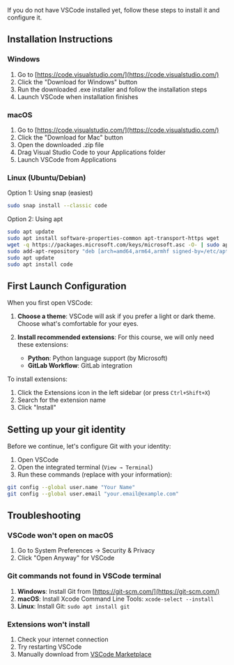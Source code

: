 
If you do not have VSCode installed yet, follow these steps to install it and configure it.

## Installation Instructions

### Windows

1. Go to [https://code.visualstudio.com/](https://code.visualstudio.com/)
2. Click the "Download for Windows" button
3. Run the downloaded .exe installer and follow the installation steps
4. Launch VSCode when installation finishes

### macOS

1. Go to [https://code.visualstudio.com/](https://code.visualstudio.com/)
2. Click the "Download for Mac" button
3. Open the downloaded .zip file
4. Drag Visual Studio Code to your Applications folder
5. Launch VSCode from Applications

### Linux (Ubuntu/Debian)

Option 1: Using snap (easiest)
```bash
sudo snap install --classic code
```

Option 2: Using apt
```bash
sudo apt update
sudo apt install software-properties-common apt-transport-https wget
wget -q https://packages.microsoft.com/keys/microsoft.asc -O- | sudo apt-key add -
sudo add-apt-repository "deb [arch=amd64,arm64,armhf signed-by=/etc/apt/trusted.gpg.d/packages.microsoft.gpg] https://packages.microsoft.com/repos/code stable main"
sudo apt update
sudo apt install code
```

## First Launch Configuration

When you first open VSCode:

1. **Choose a theme**: VSCode will ask if you prefer a light or dark theme. Choose what's comfortable for your eyes.

2. **Install recommended extensions**: For this course, we will only need these extensions:
   - **Python**: Python language support (by Microsoft)
   - **GitLab Workflow**: GitLab integration

To install extensions:
1. Click the Extensions icon in the left sidebar (or press `Ctrl+Shift+X`)
2. Search for the extension name
3. Click "Install"

## Setting up your git identity

Before we continue, let's configure Git with your identity:

1. Open VSCode
2. Open the integrated terminal (`View → Terminal`)
3. Run these commands (replace with your information):

```bash
git config --global user.name "Your Name"
git config --global user.email "your.email@example.com"
```


## Troubleshooting

### VSCode won't open on macOS
1. Go to System Preferences → Security & Privacy
2. Click "Open Anyway" for VSCode

### Git commands not found in VSCode terminal
1. **Windows**: Install Git from [https://git-scm.com/](https://git-scm.com/)
2. **macOS**: Install Xcode Command Line Tools: `xcode-select --install`
3. **Linux**: Install Git: `sudo apt install git`

### Extensions won't install
1. Check your internet connection
2. Try restarting VSCode
3. Manually download from [VSCode Marketplace](https://marketplace.visualstudio.com/vscode)
